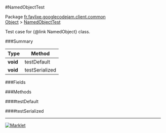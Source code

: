 #NamedObjectTest

Package [fr.faylixe.googlecodejam.client.common](../)<br>
[Object](../../../../java/langObject.md) > [NamedObjectTest](NamedObjectTest.md)

Test case for {@link NamedObject} class.

###Summary


| Type | Method |
| --- | --- |
| **void** | testDefault |
| **void** | testSerialized |

###Fields


###Methods

####testDefault


####testSerialized


---
[![Marklet](https://img.shields.io/badge/Generated%20by-Marklet-green.svg)](https://github.com/Faylixe/marklet)